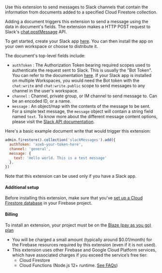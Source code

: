 Use this extension to send messages to Slack channels that contain the information from documents added to a specified Cloud Firestore collection.

Adding a document triggers this extension to send a message using the data in document's fields. The extension makes a HTTP POST request to Slack's [chat.postMessage](https://api.slack.com/methods/chat.postMessage) API.

To get started, create your Slack app [here](https://api.slack.com/apps). You can then install the app on your own workspace or choose to distribute it.

The document's top-level fields include:
- `authToken` : The Authorization Token bearing required scopes used to authenticate the request sent to Slack. This is usually the "Bot Token". You can refer to the documentation [here](https://api.slack.com/authentication/token-types). If your Slack app is installed on multiple Workspaces, you would need the Bot token with the `chat:write` and `chat:write.public` scope to send messages to any channel in the user's workspace.
- `channel` : Channel, private group, or IM channel to send message to. Can be an encoded ID, or a name.
- `message` : An object/map with the contents of the message to be sent. For a simple text message, the `message` object will contain a string field named `text`. To know more about the different message content options, please visit the [Slack API documentation](https://api.slack.com/methods/chat.postMessage).

Here's a basic example document write that would trigger this extension:

```js
admin.firestore().collection('slackMessages').add({
  authToken: 'xoxb-your-token-here',
  channel: 'general',
  message: {
    text: 'Hello world. This is a test message'
  },
})
```

Note that this extension can be used only if you have a Slack app.

#### Additional setup

Before installing this extension, make sure that you've [set up a Cloud Firestore database](https://firebase.google.com/docs/firestore/quickstart) in your Firebase project.

#### Billing
To install an extension, your project must be on the [Blaze (pay as you go) plan](https://firebase.google.com/pricing)

- You will be charged a small amount (typically around $0.01/month) for the Firebase resources required by this extension (even if it is not used).
- This extension uses other Firebase and Google Cloud Platform services, which have associated charges if you exceed the service’s free tier:
  - Cloud Firestore
  - Cloud Functions (Node.js 12+ runtime. [See FAQs](https://firebase.google.com/support/faq#extensions-pricing))